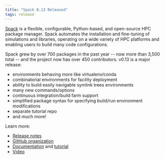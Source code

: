 ```yaml
---
title: "Spack 0.13 Released"
tags: release
---
```


[Spack](https://github.com/spack) is a flexible, configurable, Python-based, and open-source HPC package manager. Spack automates the installation and fine-tuning of simulations and libraries, operating on a wide variety of HPC platforms and enabling users to build many code configurations.

Spack grew by over 700 packages in the past year -- now more than 3,500 total -- and the project now has over 450 contributors. v0.13 is a major release:
- environments behaving more like virtualenv/conda
- combinatorial environments for facility deployment
- ability to build easily navigable symlink trees environments
- many new commands/options
- continuous integration/build farm support
- simplified package syntax for specifying build/run environment modifications
- separate tutorial repo
- and much more!

Learn more:
- [Release notes](https://github.com/spack/spack/releases/tag/v0.13.0)
- [GitHub organization](https://github.com/spack)
- [Documentation](https://spack.readthedocs.io/en/latest/) and [tutorial](https://spack-tutorial.readthedocs.io/en/latest/)
- [Video](https://youtu.be/D0p5xpsboK4)
